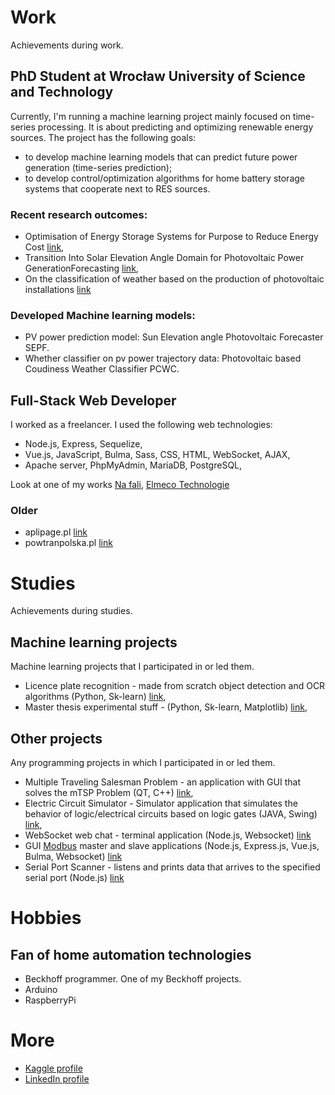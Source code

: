 # Work 
Achievements during work.

## PhD Student at Wrocław University of Science and Technology
Currently, I'm running a machine learning project mainly focused on time-series processing. It is about predicting and optimizing renewable energy sources. The project has the following goals:
* to develop machine learning models that can predict future power generation (time-series prediction);
* to develop control/optimization algorithms for home battery storage systems that cooperate next to RES sources. 

### Recent research outcomes:
* Optimisation of Energy Storage Systems for Purpose to Reduce Energy Cost [link](https://github.com/kollosp/BESSOptimisation/blob/main/Optimisation_of_Energy_Storage_Systems_for_Purpose_to_Reduce_Energy__Cost.pdf),
* Transition Into Solar Elevation Angle Domain for Photovoltaic Power GenerationForecasting [link](https://github.com/kollosp/SunElevationAnglePhotovoltaicForecaster/blob/main/Transition_Into_Solar_Elevation_Angle_Domain_for_Photovoltaic_Power_Generation_Forecasting.pdf),
* On the classification of weather based on the production of photovoltaic installations [link](https://github.com/kollosp/PhotovoltaicBasedCoudinessWeatherClassifier/blob/main/Photovoltaic%20based%20Coudiness%20Weather%20Classifier.pdf)

### Developed Machine learning models:
* PV power prediction model: Sun Elevation angle Photovoltaic Forecaster SEPF.
* Whether classifier on pv power trajectory data: Photovoltaic based Coudiness Weather Classifier PCWC.

## Full-Stack Web Developer
I worked as a freelancer. I used the following web technologies:
* Node.js, Express, Sequelize,
* Vue.js, JavaScript, Bulma, Sass, CSS, HTML, WebSocket, AJAX, 
* Apache server, PhpMyAdmin, MariaDB, PostgreSQL, 

Look at one of my works [Na fali](https://nafali-sport.pl/), [Elmeco Technologie](https://elmecotechnologie.pl/)

### Older
* aplipage.pl [link](https://github.com/kollosp/aplipage.pl)
* powtranpolska.pl [link](https://github.com/kollosp/powtranpolska.pl)

# Studies
Achievements during studies.

## Machine learning projects
Machine learning projects that I participated in or led them.
* Licence plate recognition - made from scratch object detection and OCR algorithms (Python, Sk-learn) [link](https://github.com/kollosp/LicencePlateRecognition),
* Master thesis experimental stuff - (Python, Sk-learn, Matplotlib) [link](https://github.com/kollosp/MasterThesis),

## Other projects
Any programming projects in which I participated in or led them.
* Multiple Traveling Salesman Problem - an application with GUI that solves the mTSP Problem (QT, C++) [link](https://github.com/kollosp/mTSP),
* Electric Circuit Simulator - Simulator application that simulates the behavior of logic/electrical circuits based on logic gates (JAVA, Swing) [link](https://github.com/kollosp/circuit-simulator),
* WebSocket web chat - terminal application (Node.js, Websocket) [link](https://github.com/kollosp/WebsocketChat)
* GUI [Modbus](https://en.wikipedia.org/wiki/Modbus) master and slave applications (Node.js, Express.js, Vue.js, Bulma, Websocket) [link](https://github.com/kollosp/ModbusConsole)
* Serial Port Scanner - listens and prints data that arrives to the specified serial port (Node.js) [link](https://github.com/kollosp/CommunicationPortScanner)
# Hobbies

## Fan of home automation technologies 

* Beckhoff programmer. One of my Beckhoff projects.
* Arduino
* RaspberryPi

# More
*  [Kaggle profile](https://www.kaggle.com/kollosp) 
*  [LinkedIn profile](https://www.linkedin.com/in/pawe%C5%82-parczyk-5049132b3/) 
